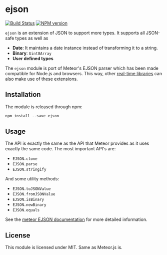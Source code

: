 # ejson

[![Build Status](https://travis-ci.org/primus/EJSON.png)](https://travis-ci.org/primus/EJSON)
[![NPM version](https://badge.fury.io/js/ejson.png)](http://badge.fury.io/js/ejson)

`ejson` is an extension of JSON to support more types. It supports all JSON-safe
types as well as

- **Date**: It maintains a date instance instead of transforming it to a string.
- **Binary**: `Uint8Array`
- **User defined types**

The `ejson` module is port of Meteor's EJSON parser which has been made
compatible for Node.js and browsers. This way, other 
[real-time libraries](https://github.com/primus/primus) can also make use of
these extensions. 

## Installation

The module is released through npm:

```js
npm install --save ejson
```

## Usage

The API is exactly the same as the API that Meteor provides as it uses exactly
the same code. The most important API's are:

- `EJSON.clone`
- `EJSON.parse`
- `EJSON.stringify`

And some utility methods:

- `EJSON.toJSONValue`
- `EJSON.fromJSONValue`
- `EJSON.isBinary`
- `EJSON.newBinary`
- `EJSON.equals`

See the [meteor EJSON documentation](http://docs.meteor.com/#ejson) for more
detailed information.

## License

This module is licensed under MIT. Same as Meteor.js is.
